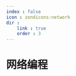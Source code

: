 ```yaml
---
index : false 
icon : zondicons:network
dir :
    link : true
    order : 3
---
```

# 网络编程 

<Catalog />